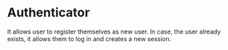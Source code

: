 # Authenticator
It allows user to register themselves as new user. In case, the user already exists, it allows them to log in and creates a new session.
